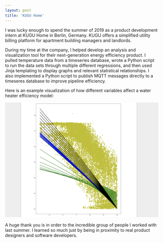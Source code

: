 ```yaml
---
layout: post
title: 'KUGU Home'
---
```


I was lucky enough to spend the summer of 2019 as a product development intern at KUGU Home in 
Berlin, Germany. KUGU offers a simplified utility billing platform for apartment building 
managers and landlords.

During my time at the company, I helped develop an analysis and visualization tool for 
their next-generation energy efficiency product. I pulled temperature data from a 
timeseries database, wrote a Python script to run the data sets through multiple different regressions, 
and then used Jinja templating to display graphs and relevant statistical relationships. 
I also implemented a Python script to publish MQTT messages directly to a timeseres database to improve 
pipeline efficiency.

Here is an example visualization of how different variables affect a water heater 
efficiency model:

![covariance](media/KUGU/covariance.png)


A huge thank you is in order to the incredible group of people I worked with last summer. I 
learned so much just by being in proximity to real product designers and software developers.